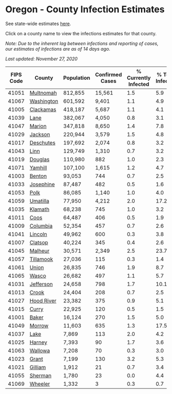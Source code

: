 # Oregon - County Infection Estimates

See state-wide estimates [here](/infections/us-or).

Click on a county name to view the infections estimates for that county.

*Note: Due to the inherent lag between infections and reporting of cases, our estimates of infections are as of 14 days ago.*

*Last updated: November 27, 2020*

|   FIPS Code |                   County |   Population |   Confirmed Cases |   % Currently Infected |   % Total Infected |
|-------------|--------------------------|--------------|-------------------|------------------------|--------------------|
|       41051 |   [Multnomah](multnomah) |      812,855 |            15,561 |                    1.5 |                5.9 |
|       41067 | [Washington](washington) |      601,592 |             9,401 |                    1.1 |                4.9 |
|       41005 |   [Clackamas](clackamas) |      418,187 |             5,687 |                    1.1 |                4.1 |
|       41039 |             [Lane](lane) |      382,067 |             4,050 |                    0.8 |                3.1 |
|       41047 |         [Marion](marion) |      347,818 |             8,650 |                    1.4 |                7.8 |
|       41029 |       [Jackson](jackson) |      220,944 |             3,579 |                    1.5 |                4.8 |
|       41017 |   [Deschutes](deschutes) |      197,692 |             2,074 |                    0.8 |                3.2 |
|       41043 |             [Linn](linn) |      129,749 |             1,310 |                    0.7 |                3.2 |
|       41019 |       [Douglas](douglas) |      110,980 |               882 |                    1.0 |                2.3 |
|       41071 |       [Yamhill](yamhill) |      107,100 |             1,615 |                    1.2 |                4.7 |
|       41003 |         [Benton](benton) |       93,053 |               744 |                    0.7 |                2.5 |
|       41033 |   [Josephine](josephine) |       87,487 |               482 |                    0.5 |                1.6 |
|       41053 |             [Polk](polk) |       86,085 |             1,140 |                    1.0 |                4.0 |
|       41059 |     [Umatilla](umatilla) |       77,950 |             4,212 |                    2.0 |               17.2 |
|       41035 |       [Klamath](klamath) |       68,238 |               745 |                    1.0 |                3.2 |
|       41011 |             [Coos](coos) |       64,487 |               406 |                    0.5 |                1.9 |
|       41009 |     [Columbia](columbia) |       52,354 |               457 |                    0.7 |                2.6 |
|       41041 |       [Lincoln](lincoln) |       49,962 |               600 |                    0.3 |                3.8 |
|       41007 |       [Clatsop](clatsop) |       40,224 |               345 |                    0.4 |                2.6 |
|       41045 |       [Malheur](malheur) |       30,571 |             2,349 |                    2.5 |               23.7 |
|       41057 |   [Tillamook](tillamook) |       27,036 |               115 |                    0.3 |                1.4 |
|       41061 |           [Union](union) |       26,835 |               746 |                    1.9 |                8.7 |
|       41065 |           [Wasco](wasco) |       26,682 |               497 |                    1.1 |                5.7 |
|       41031 |   [Jefferson](jefferson) |       24,658 |               798 |                    1.7 |               10.1 |
|       41013 |           [Crook](crook) |       24,404 |               208 |                    0.7 |                2.5 |
|       41027 | [Hood River](hood-river) |       23,382 |               375 |                    0.9 |                5.1 |
|       41015 |           [Curry](curry) |       22,925 |               120 |                    0.5 |                1.5 |
|       41001 |           [Baker](baker) |       16,124 |               270 |                    1.5 |                5.0 |
|       41049 |         [Morrow](morrow) |       11,603 |               635 |                    1.3 |               17.5 |
|       41037 |             [Lake](lake) |        7,869 |               113 |                    2.0 |                4.2 |
|       41025 |         [Harney](harney) |        7,393 |                90 |                    1.7 |                3.6 |
|       41063 |       [Wallowa](wallowa) |        7,208 |                70 |                    0.3 |                3.0 |
|       41023 |           [Grant](grant) |        7,199 |               130 |                    3.2 |                5.3 |
|       41021 |       [Gilliam](gilliam) |        1,912 |                21 |                    0.7 |                3.4 |
|       41055 |       [Sherman](sherman) |        1,780 |                23 |                    0.0 |                4.4 |
|       41069 |       [Wheeler](wheeler) |        1,332 |                 3 |                    0.3 |                0.7 |